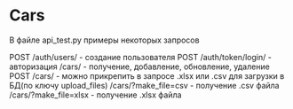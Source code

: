 # Cars
В файле api_test.py примеры некоторых запросов

POST /auth/users/ - создание пользователя
POST /auth/token/login/ - авторизация
/cars/ - получение, добавление, обновление, удаление 
POST /cars/ - можно прикрепить в запросе .xlsx или .csv для загрузки в БД(по ключу upload_files)
/cars/?make_file=csv - получение .csv файла
/cars/?make_file=xlsx - получение .xlsx файла
